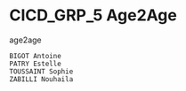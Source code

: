 # CICD_GRP_5 Age2Age

age2age

    BIGOT Antoine
    PATRY Estelle
    TOUSSAINT Sophie
    ZABILLI Nouhaila
